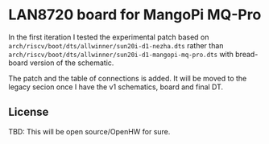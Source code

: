 LAN8720 board for MangoPi MQ-Pro
================================

In the first iteration I tested the experimental patch based on `arch/riscv/boot/dts/allwinner/sun20i-d1-nezha.dts` rather than `arch/riscv/boot/dts/allwinner/sun20i-d1-mangopi-mq-pro.dts` with bread-board version of the schematic.

The patch and the table of connections is added. It will be moved to the legacy secion once I have the v1 schematics, board and final DT.

License
-------

TBD: This will be open source/OpenHW for sure.

